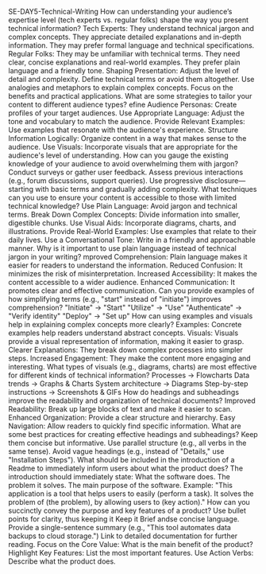 SE-DAY5-Technical-Writing
How can understanding your audience’s expertise level (tech experts vs. regular folks) shape the way you present technical information?
Tech Experts:
They understand technical jargon and complex concepts.
They appreciate detailed explanations and in-depth information.
They may prefer formal language and technical specifications.
Regular Folks:
They may be unfamiliar with technical terms.
They need clear, concise explanations and real-world examples.
They prefer plain language and a friendly tone.
Shaping Presentation:
Adjust the level of detail and complexity.
Define technical terms or avoid them altogether.
Use analogies and metaphors to explain complex concepts.
Focus on the benefits and practical applications.
What are some strategies to tailor your content to different audience types?
efine Audience Personas: Create profiles of your target audiences.
Use Appropriate Language: Adjust the tone and vocabulary to match the audience.
Provide Relevant Examples: Use examples that resonate with the audience's experience.
Structure Information Logically: Organize content in a way that makes sense to the audience.
Use Visuals: Incorporate visuals that are appropriate for the audience's level of understanding.
How can you gauge the existing knowledge of your audience to avoid overwhelming them with jargon?
Conduct surveys or gather user feedback.
Assess previous interactions (e.g., forum discussions, support queries).
Use progressive disclosure—starting with basic terms and gradually adding complexity.
What techniques can you use to ensure your content is accessible to those with limited technical knowledge?
Use Plain Language: Avoid jargon and technical terms.
Break Down Complex Concepts: Divide information into smaller, digestible chunks.
Use Visual Aids: Incorporate diagrams, charts, and illustrations.
Provide Real-World Examples: Use examples that relate to their daily lives.
Use a Conversational Tone: Write in a friendly and approachable manner.
Why is it important to use plain language instead of technical jargon in your writing?
mproved Comprehension: Plain language makes it easier for readers to understand the information.
Reduced Confusion: It minimizes the risk of misinterpretation.
Increased Accessibility: It makes the content accessible to a wider audience.
Enhanced Communication: It promotes clear and effective communication.
Can you provide examples of how simplifying terms (e.g., "start" instead of "initiate") improves comprehension?
"Initiate" → "Start"
"Utilize" → "Use"
"Authenticate" → "Verify identity"
"Deploy" → "Set up"
How can using examples and visuals help in explaining complex concepts more clearly?
Examples: Concrete examples help readers understand abstract concepts.
Visuals: Visuals provide a visual representation of information, making it easier to grasp.
Clearer Explanations: They break down complex processes into simpler steps.
Increased Engagement: They make the content more engaging and interesting.
What types of visuals (e.g., diagrams, charts) are most effective for different kinds of technical information?
Processes → Flowcharts
Data trends → Graphs & Charts
System architecture → Diagrams
Step-by-step instructions → Screenshots & GIFs
How do headings and subheadings improve the readability and organization of technical documents?
Improved Readability: Break up large blocks of text and make it easier to scan.
Enhanced Organization: Provide a clear structure and hierarchy.
Easy Navigation: Allow readers to quickly find specific information.
What are some best practices for creating effective headings and subheadings?
Keep them concise but informative.
Use parallel structure (e.g., all verbs in the same tense).
Avoid vague headings (e.g., instead of "Details," use "Installation Steps").
What should be included in the introduction of a Readme to immediately inform users about what the product does?
The introduction should immediately state:
What the software does.
The problem it solves.
The main purpose of the software.
Example: "This application is a tool that helps users to easily (perform a task). It solves the problem of (the problem), by allowing users to (key action)."
How can you succinctly convey the purpose and key features of a product?
Use bullet points for clarity, thus keeping it Keep it Brief andse concise language.
Provide a single-sentence summary (e.g., "This tool automates data backups to cloud storage.")
Link to detailed documentation for further reading.
Focus on the Core Value: What is the main benefit of the product?
Highlight Key Features: List the most important features.
Use Action Verbs: Describe what the product does.
